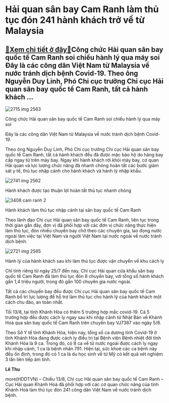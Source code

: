 Hải quan sân bay Cam Ranh làm thủ tục đón 241 hành khách trở về từ Malaysia
===========================================================================

[:gift:Xem chi tiết ở đây:gift:](https://hddtvn.com/hai-quan-san-bay-cam-ranh-lam-thu-tuc-don-241-hanh-khach-tro-ve-tu-malaysia/)Công chức Hải quan sân bay quốc tế Cam Ranh soi chiếu hành lý qua máy soi Đây là các công dân Việt Nam từ Malaysia về nước tránh dịch bệnh Covid-19. Theo ông Nguyễn Duy Linh, Phó Chi cục trưởng Chi cục Hải quan sân bay quốc tế Cam Ranh, tất cả hành khách …
----------------------------------------------------------------------------------------------------------------------------------------------------------------------------------------------------------------------------------------------------------------





![2715 img 2563](https://haiquanonline.com.vn/stores/news_dataimages/hoalt/082020/13/21/in_article/2715_IMG-2563.jpg?rt=20200813214346 "undefined")


Công chức Hải quan sân bay quốc tế Cam Ranh soi chiếu hành lý qua máy soi



Đây là các công dân Việt Nam từ Malaysia về nước tránh dịch bệnh Covid-19.


Theo ông Nguyễn Duy Linh, Phó Chi cục trưởng Chi cục Hải quan sân bay quốc tế Cam Ranh, tất cả hành khách đều đã được mặc bảo hộ do hãng bay cấp ngay từ trên máy bay. Ngay khi hành khách rời khỏi máy bay, cơ quan Hải quan và lực lượng chức năng đã nhanh chóng hoàn tất các bước giám sát y tế, thủ tục nhập cảnh cho hành khách và hành lý nhập khẩu.





![2741 img 2562](https://haiquanonline.com.vn/stores/news_dataimages/hoalt/082020/13/21/in_article/2741_IMG-2562.jpg?rt=20200813214346 "undefined")


Hành khách được tạo thuận lợi hoàn tất thủ tục nhanh chóng






![3408 cam ranh 2](https://haiquanonline.com.vn/stores/news_dataimages/hoalt/082020/13/21/in_article/3408_cam_ranh_2.jpg?rt=20200813214346 "undefined")


Hành khách làm thủ tục nhập cảnh tại sân bay quốc tế Cam Ranh



Theo lãnh đạo Chi cục Hải quan sân bay quốc tế Cam Ranh, liên tục trong thời gian gần đây, đơn vị đã phối hợp với các đơn vị chức năng thực hiện làm thủ tục, đón nhiều chuyến bay chở theo các chuyên gia, lao đọng nước ngoài làm việc tại Việt Nam và người Việt Nam tại nước ngoài về nước tránh dịch bệnh.





![2721 img 2565](https://haiquanonline.com.vn/stores/news_dataimages/hoalt/082020/13/21/in_article/2721_IMG-2565.jpg?rt=20200813214346 "undefined")


Hành lý của hành khách sau khi làm thủ tục được vận chuyển về khu cách ly



Chỉ tính riêng từ ngày 25/7 đến nay, Chi cục Hải quan cửa khẩu sân bay quốc tế Cam Ranh đã làm thủ tục đón 8 chuyến bay, với tổng số hành khách gần 1,4 triệu người, trong đó gần 100 chuyên gia nước ngoài.


Tất cả các chuyến bay đều được Chi cục Hải quan sân bay quốc tế Cam Ranh bố trí lực lượng để hỗ trợ làm thủ tục cho hành lý của hành khách một cách chu đáo, an toàn nhất.






Tối 13/8, tại tỉnh Khánh Hòa có thêm 5 trường hợp mắc covid-19. Cả 5 trường hợp đều được cách ly ngay sau khi nhập cảnh từ Nhật Bản về Khánh Hoà qua sân bay quốc tế Cam Ranh trên chuyến bay VJ7387 vào ngày 5/8.


Theo Sở Y tế tỉnh Khánh Hòa, hiện nay, tổng số ca dương tính Covid-19 ở tỉnh Khánh Hòa đang được cách ly điều trị tại Bệnh viện Bệnh nhiệt đới tỉnh Khánh Hòa là 9 ca. Trong đó, có 8 ca về từ nước ngoài được cách ly ngay khi nhập cảnh, 1 ca là bệnh nhân 791. Hiện tại, sức khoẻ các ca bệnh này đều ổn định, trong đó có 1 ca là du học sinh về từ Mỹ có kết quả xét nghiệm 3 lần liên tiếp âm tính.







**Lê Thu**



more(HDDTVN) – Chiều 13/8, Chi cục Hải quan sân bay quốc tế Cam Ranh – Cục Hải quan Khánh Hoà đã phối hợp với các cơ quan chức năng của tỉnh Khánh Hoà làm thủ tục đón 241 công dân Việt Nam về nước tránh dịch bệnh.

